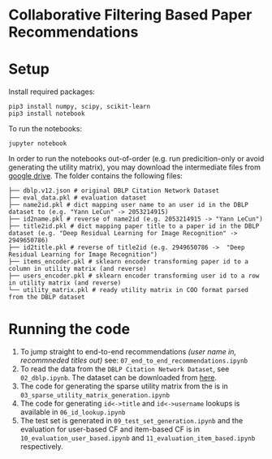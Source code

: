 # Collaborative Filtering Based Paper Recommendations

# Setup

Install required packages:
```
pip3 install numpy, scipy, scikit-learn
pip3 install notebook
```

To run the notebooks:
```
jupyter notebook
```

In order to run the notebooks out-of-order (e.g. run predicition-only or avoid generating the utility matrix), 
you may download the intermediate files from [google drive](https://drive.google.com/drive/folders/1g_GRlf5AKt2HpX1nnbKh7XctuFST7aCl?usp=sharing).
The folder contains the following files:

```shell
├── dblp.v12.json # original DBLP Citation Network Dataset
├── eval_data.pkl # evaluation dataset
├── name2id.pkl # dict mapping user name to an user id in the DBLP dataset to (e.g. "Yann LeCun" -> 2053214915)
├── id2name.pkl # reverse of name2id (e.g. 2053214915 -> "Yann LeCun")
├── title2id.pkl # dict mapping paper title to a paper id in the DBLP dataset (e.g. "Deep Residual Learning for Image Recognition" -> 2949650786)
├── id2title.pkl # reverse of title2id (e.g. 2949650786 ->  "Deep Residual Learning for Image Recognition")
├── items_encoder.pkl # sklearn encoder transforming paper id to a column in utility matrix (and reverse)
├── users_encoder.pkl # sklearn encoder transforming user id to a row in utility matrix (and reverse)
└── utility_matrix.pkl # ready utility matrix in COO format parsed from the DBLP dataset
```

# Running the code

1. To jump straight to end-to-end recommendations _(user name in, recommneded titles out)_ see: `07_end_to_end_recommendations.ipynb`
2. To read the data from the `DBLP Citation Network Dataset`, see `02_dblp.ipynb`. The dataset can be downloaded from [here](https://originalstatic.aminer.cn/misc/dblp.v12.7z).
3. The code for generating the sparse utility matrix from the is in `03_sparse_utility_matrix_generation.ipynb`
4. The code for generating `id<->title` and `id<->username` lookups is available in `06_id_lookup.ipynb`
5. The test set is generated in `09_test_set_generation.ipynb` and the evaluation for user-based CF and item-based CF is in `10_evaluation_user_based.ipynb` and `11_evaluation_item_based.ipynb` respectively.